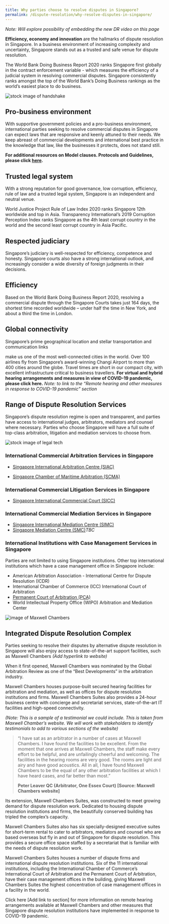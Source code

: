 ```yaml
---
title: Why parties choose to resolve disputes in Singapore?
permalink: /dispute-resolution/why-resolve-disputes-in-singapore/
---
```

*Note: Will explore possibility of embedding the new DR video on this page*

**Efficiency, economy and innovation**  are the hallmarks of dispute resolution in Singapore. In a business environment of increasing complexity and uncertainty, Singapore stands out as a trusted and safe venue for dispute resolution.

The World Bank Doing Business Report 2020 ranks Singapore first globally in the contract enforcement variable - which measures the efficiency of a judicial system in resolving commercial disputes. Singapore consistently ranks amongst the top of the World Bank’s Doing Business rankings as the world’s easiest place to do business.

![stock image of handshake](/images/mock-13-why-dispute-resolution.jpg)

## Pro-business environment

With supportive government policies and a pro-business environment, international parties seeking to resolve commercial disputes in Singapore can expect laws that are responsive and keenly attuned to their needs. We keep abreast of commercial developments and international best practice in the knowledge that law, like the businesses it protects, does not stand still.

**For additional resources on Model clauses. Protocols and Guidelines, please click [here](/dispute-resolution/resources/model-clauses-for-commercial-contracts/).**

## Trusted legal system

With a strong reputation for good governance, low corruption, efficiency, rule of law and a trusted legal system, Singapore is an independent and neutral venue.

World Justice Project Rule of Law Index 2020 ranks Singapore 12th worldwide and top in Asia. Transparency International’s 2019 Corruption Perception Index ranks Singapore as the 4th least corrupt country in the world and the second least corrupt country in Asia Pacific.

## Respected judiciary

Singapore’s judiciary is well-respected for efficiency, competence and honesty. Singapore courts also have a strong international outlook, and increasingly consider a wide diversity of foreign judgments in their decisions.

## Efficiency

Based on the World Bank Doing Business Report 2020, resolving a commercial dispute through the Singapore Courts takes just 164 days, the shortest time recorded worldwide – under half the time in New York, and about a third the time in London.

## Global connectivity

Singapore’s prime geographical location and stellar transportation and communication links

make us one of the most well-connected cities in the world. Over 100 airlines fly from Singapore’s award-winning Changi Airport to more than 400 cities around the globe. Travel times are short in our compact city, with excellent infrastructure critical to business travellers. **For virtual and hybrid hearing arrangements and measures in view of COVID-19 pandemic, please click here.** *Note: to link to the “Remote hearing and other measures in response to COVID-19 pandemic” section*

## Range of Dispute Resolution Services

Singapore’s dispute resolution regime is open and transparent, and parties have access to international judges, arbitrators, mediators and counsel where necessary. Parties who choose Singapore will have a full suite of top-class arbitration, litigation and mediation services to choose from.

![stock image of legal tech](/images/mock-14-why-dispute-resolution.jpg)

### International Commercial Arbitration Services in Singapore

- [Singapore International Arbitration Centre (SIAC)](/dispute-resolution/arbitration/singapore-international-arbitration-centre/) 

- [Singapore Chamber of Maritime Arbitration (SCMA)](/dispute-resolution/arbitration/singapore-chamber-of-maritime-arbitration/) 

### International Commercial Litigation Services in Singapore

- [Singapore International Commercial Court (SICC)](/dispute-resolution/litigation/singapore-international-commercial-court/)

### International Commercial Mediation Services in Singapore

- [Singapore International Mediation Centre (SIMC)](/dispute-resolution/mediation/singapore-international-mediation-centre/)
- [Singapore Mediation Centre (SMC)](/dispute-resolution/mediation/singapore-international-mediation-centre/)*TBC*

### International Institutions with Case Management Services in Singapore

Parties are not limited to using Singapore institutions. Other top international institutions which have a case management office in Singapore include:

- American Arbitration Association - International Centre for Dispute Resolution (ICDR)
- International Chamber of Commerce (ICC) International Court of Arbitration
- [Permanent Court of Arbitration (PCA)](/dispute-resolution/resources/other-international-dispute-resolution-centres/#permanent-court-of-arbitration)
- World Intellectual Property Office (WIPO) Arbitration and Mediation Center

![image of Maxwell Chambers](/images/mock-15-maxwell.png)

## Integrated Dispute Resolution Complex

Parties seeking to resolve their disputes by alternative dispute resolution in Singapore will also enjoy access to state-of-the-art support facilities, such as Maxwell Chambers *(Add hyperlink to website)*

When it first opened, Maxwell Chambers was nominated by the Global Arbitration Review  as one of the “Best Developments” in the arbitration industry.

Maxwell Chambers houses purpose-built secured hearing facilities for arbitration and mediation, as well as offices for dispute resolution institutions and firms. Maxwell Chambers Suites also provides a 24-hour business centre with concierge and secretariat services, state-of-the-art IT facilities and high-speed connectivity.

*(Note: This is a sample of a testimonial we could include. This is taken from Maxwell Chamber’s website. We will work with stakeholders to identify testimonials to add to various sections of the website)*

>“I have sat as an arbitrator in a number of cases at Maxwell Chambers. I have found the facilities to be excellent. From the moment that one arrives at Maxwell Chambers, the staff make every effort to be helpful, and are unfailingly cheerful and welcoming. The facilities in the hearing rooms are very good. The rooms are light and airy and have good acoustics. All in all, I have found Maxwell Chambers to be the equal of any other arbitration facilities at which I have heard cases, and far better than most.”
> 
>**Peter Leaver QC (Arbitrator, One Essex Court) [Source: Maxwell Chambers website]**

Its extension, Maxwell Chambers Suites, was constructed to meet growing demand for dispute resolution work. Dedicated to housing dispute resolution institutions and firms, the beautifully conserved building has tripled the complex’s capacity.

Maxwell Chambers Suites also has six specially-designed executive suites for short-term rental to cater to arbitrators, mediators and counsel who are based overseas but fly in and out of Singapore for dispute resolution. This provides a secure office space staffed by a secretariat that is familiar with the needs of dispute resolution work.

Maxwell Chambers Suites houses a number of dispute firms and international dispute resolution institutions. Six of the 11 international institutions, including the International Chamber of Commerce’s International Court of Arbitration and the Permanent Court of Arbitration, have their case management offices in the building, giving Maxwell Chambers Suites the highest concentration of case management offices in a facility in the world.

Click here [Add link to section] for more information on remote hearing arrangements available at Maxwell Chambers and other measures that Singapore dispute resolution institutions have implemented in response to COVID-19 pandemic.
